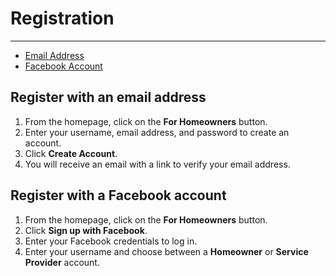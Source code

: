 # Registration

---

- [Email Address](#register-with-an-email-address)
- [Facebook Account](#register-with-a-facebook-account)

## Register with an email address

1. From the homepage, click on the **For Homeowners** button.
2. Enter your username, email address, and password to create an account.
3. Click **Create Account**.
4. You will receive an email with a link to verify your email address.

## Register with a Facebook account

1. From the homepage, click on the **For Homeowners** button.
2. Click **Sign up with Facebook**.
3. Enter your Facebook credentials to log in.
4. Enter your username and choose between a **Homeowner** or **Service Provider** account.
